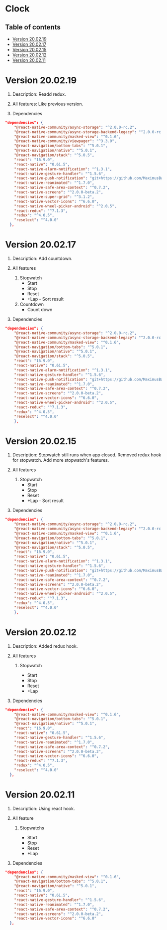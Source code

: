 # Clock

## Table of contents

- [Version 20.02.19](#version-200219)
- [Version 20.02.17](#version-200217)
- [Version 20.02.15](#version-200215)
- [Version 20.02.12](#version-200212)
- [Version 20.02.11](#version-200211)

# Version 20.02.19

1. Description: Readd redux.

1. All features: Like previous version.

1. Dependencies

```json
"dependencies": {
    "@react-native-community/async-storage": "^2.0.0-rc.2",
    "@react-native-community/async-storage-backend-legacy": "^2.0.0-rc.0",
    "@react-native-community/masked-view": "^0.1.6",
    "@react-native-community/viewpager": "^3.3.0",
    "@react-navigation/bottom-tabs": "^5.0.1",
    "@react-navigation/native": "^5.0.1",
    "@react-navigation/stack": "^5.0.5",
    "react": "16.9.0",
    "react-native": "0.61.5",
    "react-native-alarm-notification": "^1.3.1",
    "react-native-gesture-handler": "^1.5.6",
    "react-native-push-notification": "git+https://github.com/MaximusBaton/react-native-push-notification.git",
    "react-native-reanimated": "^1.7.0",
    "react-native-safe-area-context": "^0.7.2",
    "react-native-screens": "^2.0.0-beta.2",
    "react-native-super-grid": "^3.1.2",
    "react-native-vector-icons": "^6.6.0",
    "react-native-wheel-picker-android": "^2.0.5",
    "react-redux": "^7.1.3",
    "redux": "^4.0.5",
    "reselect": "^4.0.0"
  },
```

# Version 20.02.17

1. Description: Add countdown.

1. All features

   1. Stopwatch
      - Start
      - Stop
      - Reset
      - +Lap
			- Sort result
   1. Countdown
	    - Count down

1. Dependencies

```json
"dependencies": {
    "@react-native-community/async-storage": "^2.0.0-rc.2",
    "@react-native-community/async-storage-backend-legacy": "^2.0.0-rc.0",
    "@react-native-community/masked-view": "^0.1.6",
    "@react-navigation/bottom-tabs": "^5.0.1",
    "@react-navigation/native": "^5.0.1",
    "@react-navigation/stack": "^5.0.5",
    "react": "16.9.0",
    "react-native": "0.61.5",
    "react-native-alarm-notification": "^1.3.1",
    "react-native-gesture-handler": "^1.5.6",
    "react-native-push-notification": "git+https://github.com/MaximusBaton/react-native-push-notification.git",
    "react-native-reanimated": "^1.7.0",
    "react-native-safe-area-context": "^0.7.2",
    "react-native-screens": "^2.0.0-beta.2",
    "react-native-vector-icons": "^6.6.0",
    "react-native-wheel-picker-android": "^2.0.5",
    "react-redux": "^7.1.3",
    "redux": "^4.0.5",
    "reselect": "^4.0.0"
	},
```

# Version 20.02.15

1. Description: Stopwatch still runs when app closed. Removed redux hook for stopwatch. Add more stopwatch's features.

1. All features

   1. Stopwatch
      - Start
      - Stop
      - Reset
      - +Lap - Sort result

1. Dependencies

```json
"dependencies": {
    "@react-native-community/async-storage": "^2.0.0-rc.2",
    "@react-native-community/async-storage-backend-legacy": "^2.0.0-rc.0",
    "@react-native-community/masked-view": "^0.1.6",
    "@react-navigation/bottom-tabs": "^5.0.1",
    "@react-navigation/native": "^5.0.1",
    "@react-navigation/stack": "^5.0.5",
    "react": "16.9.0",
    "react-native": "0.61.5",
    "react-native-alarm-notification": "^1.3.1",
    "react-native-gesture-handler": "^1.5.6",
    "react-native-push-notification": "git+https://github.com/MaximusBaton/react-native-push-notification.git",
    "react-native-reanimated": "^1.7.0",
    "react-native-safe-area-context": "^0.7.2",
    "react-native-screens": "^2.0.0-beta.2",
    "react-native-vector-icons": "^6.6.0",
    "react-native-wheel-picker-android": "^2.0.5",
    "react-redux": "^7.1.3",
    "redux": "^4.0.5",
    "reselect": "^4.0.0"
	},
```

# Version 20.02.12

1. Description: Added redux hook.

1. All features

   1. Stopwatch

      - Start
      - Stop
      - Reset
      - +Lap

1. Dependencies

```json
"dependencies": {
    "@react-native-community/masked-view": "^0.1.6",
    "@react-navigation/bottom-tabs": "^5.0.1",
    "@react-navigation/native": "^5.0.1",
    "react": "16.9.0",
    "react-native": "0.61.5",
    "react-native-gesture-handler": "^1.5.6",
    "react-native-reanimated": "^1.7.0",
    "react-native-safe-area-context": "^0.7.2",
    "react-native-screens": "^2.0.0-beta.2",
    "react-native-vector-icons": "^6.6.0",
    "react-redux": "^7.1.3",
    "redux": "^4.0.5",
    "reselect": "^4.0.0"
  },
```

# Version 20.02.11

1. Description: Using react hook.

1. All feature

   1. Stopwatchs

      - Start
      - Stop
      - Reset
      - +Lap

1. Dependencies

```json
"dependencies": {
    "@react-native-community/masked-view": "^0.1.6",
    "@react-navigation/bottom-tabs": "^5.0.1",
    "@react-navigation/native": "^5.0.1",
    "react": "16.9.0",
    "react-native": "0.61.5",
    "react-native-gesture-handler": "^1.5.6",
    "react-native-reanimated": "^1.7.0",
    "react-native-safe-area-context": "^0.7.2",
    "react-native-screens": "^2.0.0-beta.2",
    "react-native-vector-icons": "^6.6.0"
  },
```

